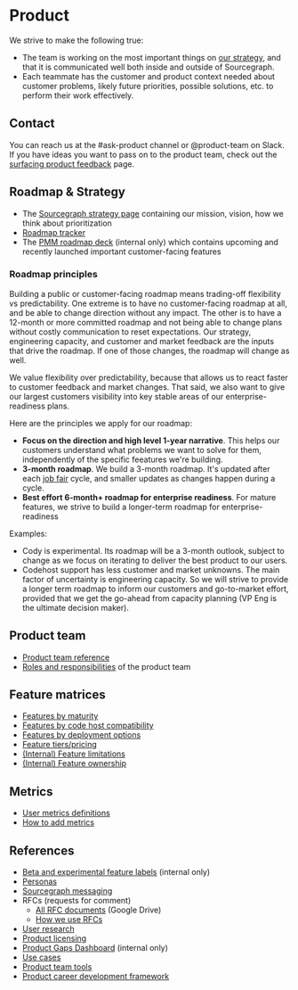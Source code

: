 # Product

We strive to make the following true:

- The team is working on the most important things on [our strategy](../../../strategy-goals/strategy/index.md), and that it is communicated well both inside and outside of Sourcegraph.
- Each teammate has the customer and product context needed about customer problems, likely future priorities, possible solutions, etc. to perform their work effectively.

## Contact

You can reach us at the #ask-product channel or @product-team on Slack. If you have ideas you want to pass on to the product team, check out the [surfacing product feedback](process/feedback/surfacing_product_feedback.md) page.

## Roadmap & Strategy

- The [Sourcegraph strategy page](../../../strategy-goals/strategy/index.md) containing our mission, vision, how we think about prioritization
- [Roadmap tracker](https://github.com/orgs/sourcegraph/projects/302)
- The [PMM roadmap deck](https://docs.google.com/presentation/d/1o3R8WUIhzzRz0x5laTwVcizOzVWrMBe5MCAz74H45Ss/edit#slide=id.gf131fe1596_2_7) (internal only) which contains upcoming and recently launched important customer-facing features

### Roadmap principles

Building a public or customer-facing roadmap means trading-off flexibility vs predictability. One extreme is to have no customer-facing roadmap at all, and be able to change direction without any impact. The other is to have a 12-month or more committed roadmap and not being able to change plans without costly communication to reset expectations. Our strategy, engineering capacity, and customer and market feedback are the inputs that drive the roadmap. If one of those changes, the roadmap will change as well.

We value flexibility over predictability, because that allows us to react faster to customer feedback and market changes. That said, we also want to give our largest customers visibility into key stable areas of our enterprise-readiness plans.

Here are the principles we apply for our roadmap:

- **Focus on the direction and high level 1-year narrative**. This helps our customers understand what problems we want to solve for them, independently of the specific feeatures we're building.
- **3-month roadmap**. We build a 3-month roadmap. It's updated after each [job fair](../job-fair.md) cycle, and smaller updates as changes happen during a cycle.
- **Best effort 6-month+ roadmap for enterprise readiness**. For mature features, we strive to build a longer-term roadmap for enterprise-readiness

Examples:

- Cody is experimental. Its roadmap will be a 3-month outlook, subject to change as we focus on iterating to deliver the best product to our users.
- Codehost support has less customer and market unknowns. The main factor of uncertainty is engineering capacity. So we will strive to provide a longer term roadmap to inform our customers and go-to-market effort, provided that we get the go-ahead from capacity planning (VP Eng is the ultimate decision maker).

## Product team

- [Product team reference](team/product_teams.md)
- [Roles and responsibilities](roles/index.md) of the product team

## Feature matrices

- [Features by maturity](tools/feature_maturity.md)
- [Features by code host compatibility](tools/feature_compatibility.md)
- [Features by deployment options](tools/deployment_options.md)
- [Feature tiers/pricing](https://about.sourcegraph.com/pricing/)
- [(Internal) Feature limitations](https://docs.google.com/spreadsheets/d/101JXaau2EPvi322AOFmNeoeuXSJqlruD8gBBsHl1fmI/edit#gid=0)
- [(Internal) Feature ownership](../dev/process/engineering_ownership.md)

## Metrics

- [User metrics definitions](../../data-analytics/documentation.md)
- [How to add metrics](../../data-analytics/documentation.md#how-to)

## References

- [Beta and experimental feature labels](process/gtm/beta_and_experimental_feature_labels.md) (internal only)
- [Personas](../../marketing/process/personas.md)
- [Sourcegraph messaging](../../marketing/process/messaging.md)
- RFCs (requests for comment)
  - [All RFC documents](https://drive.google.com/drive/folders/1zP3FxdDlcSQGC1qvM9lHZRaHH4I9Jwwa) (Google Drive)
  - [How we use RFCs](../../../company-info-and-process/communication/rfcs/index.md)
- [User research](process/user_research/index.md)
- [Product licensing](process/gtm/licensing.md)
- [Product Gaps Dashboard](https://sourcegraph2020.lightning.force.com/lightning/r/Report/00O3t000006WZklEAG/view) (internal only)
- [Use cases](../../../strategy-goals/strategy/index.md#use-cases)
- [Product team tools](tools/index.md)
- [Product career development framework](career-development/framework.md)
